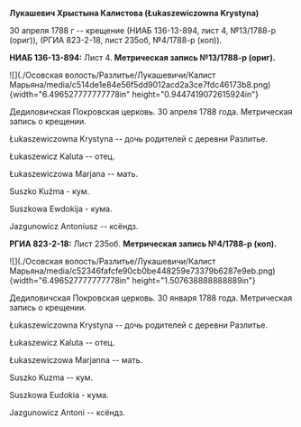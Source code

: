 **Лукашевич Хрыстына Калистова (Łukaszewiczowna Krystyna)**

30 апреля 1788 г -- крещение (НИАБ 136-13-894, лист 4, №13/1788-р
(ориг)), (РГИА 823-2-18, лист 235об, №4/1788-р (коп)).

**НИАБ 136-13-894:** Лист 4. **Метрическая запись №13/1788-р (ориг).**

![](./Осовская волость/Разлитье/Лукашевичи/Калист Марьяна/media/c514de1e84e56f5dd9012acd2a3ce7fdc46173b8.png){width="6.496527777777778in"
height="0.9447419072615924in"}

Дедиловичская Покровская церковь. 30 апреля 1788 года. Метрическая
запись о крещении.

Łukaszewiczowna Krystyna -- дочь родителей с деревни Разлитье.

Łukaszewicz Kaluta -- отец.

Łukaszewiczowa Marjana -- мать.

Suszko Kuźma - кум.

Suszkowa Ewdokija - кума.

Jazgunowicz Antoniusz -- ксёндз.

**РГИА 823-2-18:** Лист 235об. **Метрическая запись №4/1788-р (коп).**

![](./Осовская волость/Разлитье/Лукашевичи/Калист Марьяна/media/c52346fafcfe90cb0be448259e73379b6287e9eb.png){width="6.496527777777778in"
height="1.507638888888889in"}

Дедиловичская Покровская церковь. 30 января 1788 года. Метрическая
запись о крещении.

Łukaszewiczowna Krystyna -- дочь родителей с деревни Разлитье.

Łukaszewicz Kaluta -- отец.

Łukaszewiczowa Marjanna -- мать.

Suszko Kuzma -- кум.

Suszkowa Eudokia - кума.

Jazgunowicz Antoni -- ксёндз.
